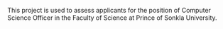 This project is used to assess applicants for the position of Computer Science Officer in the Faculty of Science at Prince of Sonkla University.
